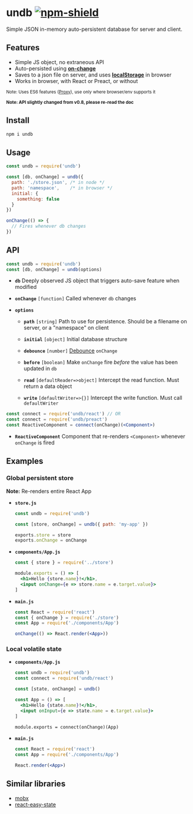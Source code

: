 # undb [![npm-shield]][npm]

Simple JSON in-memory auto-persistent database for server and client.

## Features

* Simple JS object, no extraneous API
* Auto-persisted using **[on-change]**
* Saves to a json file on server, and uses **[localStorage]** in browser
* Works in browser, with React or Preact, or without

<small>Note: Uses ES6 features ([Proxy][proxy-support]), use only where browser/env supports it</small>

<small>**Note: API slightly changed from v0.8, please re-read the doc** </small>

## Install

```sh
npm i undb
```

## Usage

```js
const undb = require('undb')

const [db, onChange] = undb({
  path: './store.json', /* in node */
  path: 'namespace',    /* in browser */
  initial: {
    something: false
  }
})

onChange(() => {
  // Fires whenever db changes
})

```



## API

```js
const undb = require('undb')
const [db, onChange] = undb(options)
```

* **`db`** Deeply observed JS object that triggers auto-save feature when modified

* **`onChange`** `[function]` Called whenever `db` changes

* **`options`**

  * **`path`** `[string]` Path to use for persistence. Should be a filename on server, or a "namespace" on client

  * **`initial`** `[object]` Initial database structure

  * **`debounce`** `[number]` [Debounce] `onChange`

  * **`before`** `[boolean]` Make `onChange` fire *before* the value has been updated in `db`

  * **`read`** `[defaultReader=>object]` Intercept the read function. Must return a data object

  * **`write`** `[defaultWriter=>{}]` Intercept the write function. Must call `defaultWriter`


```jsx
const connect = require('undb/react') // OR
const connect = require('undb/preact')
const ReactiveComponent = connect(onChange)(<Component>)
```
* **`ReactiveComponent`** Component that re-renders `<Component>` whenever `onChange` is fired


## Examples

### Global persistent store

**Note:** Re-renders entire React App

* **`store.js`**

    ```js
    const undb = require('undb')

    const [store, onChange] = undb({ path: 'my-app' })

    exports.store = store
    exports.onChange = onChange
    ```

* **`components/App.js`**

    ```jsx
    const { store } = require('../store')

    module.exports = () => [
      <h1>Hello {store.name}!</h1>,
      <input onChange={e => store.name = e.target.value}>
    ]
    ```

* **`main.js`**

    ```jsx
    const React = require('react')
    const { onChange } = require('./store')
    const App = require('./components/App')

    onChange(() => React.render(<App>))
    ```

### Local volatile state

* **`components/App.js`**

    ```jsx
    const undb = require('undb')
    const connect = require('undb/react')

    const [state, onChange] = undb()

    const App = () => [
      <h1>Hello {state.name}!</h1>,
      <input onInput={e => state.name = e.target.value}>
    ]

    module.exports = connect(onChange)(App)
    ```

* **`main.js`**

    ```jsx
    const React = require('react')
    const App = require('./components/App')

    React.render(<App>)
    ```

## Similar libraries

* [mobx](https://github.com/mobxjs/mobx)
* [react-easy-state](https://github.com/solkimicreb/react-easy-state)


[ES Proxy]: https://developer.mozilla.org/en/docs/Web/JavaScript/Reference/Global_Objects/Proxy
[proxy-support]: http://caniuse.com/proxy
[localStorage]: https://developer.mozilla.org/en-US/docs/Web/API/Window/localStorage
[on-change]: https://github.com/sindresorhus/on-change
[debounce]: https://github.com/component/debounce

[npm]: https://www.npmjs.com/package/undb
[npm-shield]: https://img.shields.io/npm/v/undb.svg

